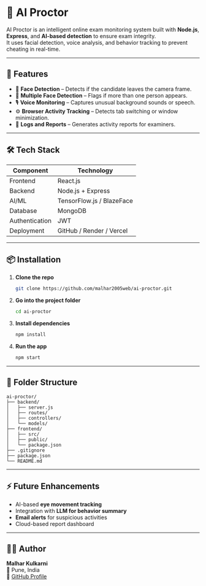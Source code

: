 # 🧠 AI Proctor

AI Proctor is an intelligent online exam monitoring system built with **Node.js**, **Express**, and **AI-based detection** to ensure exam integrity.  
It uses facial detection, voice analysis, and behavior tracking to prevent cheating in real-time.

---

## 🚀 Features

- 👀 **Face Detection** – Detects if the candidate leaves the camera frame.  
- 🧏 **Multiple Face Detection** – Flags if more than one person appears.  
- 🎙 **Voice Monitoring** – Captures unusual background sounds or speech.  
- ⚙️ **Browser Activity Tracking** – Detects tab switching or window minimization.  
- 🧾 **Logs and Reports** – Generates activity reports for examiners.  

---

## 🛠️ Tech Stack

| Component | Technology |
|------------|-------------|
| Frontend | React.js |
| Backend | Node.js + Express |
| AI/ML | TensorFlow.js / BlazeFace |
| Database | MongoDB |
| Authentication | JWT |
| Deployment | GitHub / Render / Vercel |

---

## 📦 Installation

1. **Clone the repo**
   ```bash
   git clone https://github.com/malhar2005web/ai-proctor.git
   ```
2. **Go into the project folder**
   ```bash
   cd ai-proctor
   ```
3. **Install dependencies**
   ```bash
   npm install
   ```
4. **Run the app**
   ```bash
   npm start
   ```

---

## 📁 Folder Structure
```
ai-proctor/
├── backend/
│   ├── server.js
│   ├── routes/
│   ├── controllers/
│   └── models/
├── frontend/
│   ├── src/
│   ├── public/
│   └── package.json
├── .gitignore
├── package.json
└── README.md
```

---

## ⚡ Future Enhancements
- AI-based **eye movement tracking**
- Integration with **LLM for behavior summary**
- **Email alerts** for suspicious activities
- Cloud-based report dashboard

---

## 👨‍💻 Author
**Malhar Kulkarni**  
📍 Pune, India  
🔗 [GitHub Profile](https://github.com/malhar2005web)
